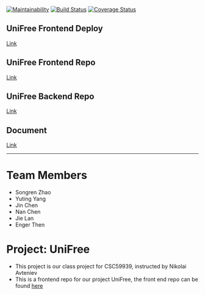 [![Maintainability](https://api.codeclimate.com/v1/badges/94d7ef4074e419b84e5f/maintainability)](https://codeclimate.com/github/JiejayLan/unifreefrontend/maintainability) [![Build Status](https://travis-ci.org/JiejayLan/unifreefrontend.svg?branch=develop)](https://travis-ci.org/JiejayLan/unifreefrontend) [![Coverage Status](https://coveralls.io/repos/github/JiejayLan/unifreefrontend/badge.svg?branch=develop&service=github)](https://coveralls.io/github/JiejayLan/unifreefrontend?branch=develop)

## UniFree Frontend Deploy
[Link](https://master.d1rfx6pqw4meql.amplifyapp.com/)
## UniFree Frontend Repo
[Link](https://github.com/JiejayLan/unifreefrontend)
## UniFree Backend Repo
[Link](https://github.com/songrenzhao/rdb-crud-microservice)
## Document
[Link](https://jiejaylan.github.io/unifreefrontend/docs)
<hr>

# Team Members
- Songren Zhao
- Yuting Yang
- Jin Chen
- Nan Chen
- Jie Lan
- Enger Then

# Project: UniFree
- This project is our class project for CSC59939, instructed by Nikolai Avteniev
- This is a frontend repo for our project UniFree, the front end repo can be found [here](https://github.com/JiejayLan/unifreefrontend)
